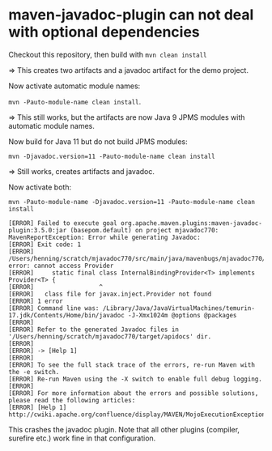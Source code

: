 # maven-javadoc-plugin can not deal with optional dependencies

Checkout this repository, then build with `mvn clean install`

=> This creates two artifacts and a javadoc artifact for the demo project.

Now activate automatic module names:

`mvn -Pauto-module-name clean install`.

=> This still works, but the artifacts are now Java 9 JPMS modules with automatic module names.

Now build for Java 11 but do not build JPMS modules:

`mvn -Djavadoc.version=11 -Pauto-module-name clean install`

=> Still works, creates artifacts and javadoc.

Now activate both:

`mvn -Pauto-module-name -Djavadoc.version=11 -Pauto-module-name clean install`

```
[ERROR] Failed to execute goal org.apache.maven.plugins:maven-javadoc-plugin:3.5.0:jar (basepom.default) on project mjavadoc770: MavenReportException: Error while generating Javadoc:
[ERROR] Exit code: 1
[ERROR] /Users/henning/scratch/mjavadoc770/src/main/java/mavenbugs/mjavadoc770/InternalImportBindingBuilder.java:88: error: cannot access Provider
[ERROR]     static final class InternalBindingProvider<T> implements Provider<T> {
[ERROR]                  ^
[ERROR]   class file for javax.inject.Provider not found
[ERROR] 1 error
[ERROR] Command line was: /Library/Java/JavaVirtualMachines/temurin-17.jdk/Contents/Home/bin/javadoc -J-Xmx1024m @options @packages
[ERROR]
[ERROR] Refer to the generated Javadoc files in '/Users/henning/scratch/mjavadoc770/target/apidocs' dir.
[ERROR]
[ERROR] -> [Help 1]
[ERROR]
[ERROR] To see the full stack trace of the errors, re-run Maven with the -e switch.
[ERROR] Re-run Maven using the -X switch to enable full debug logging.
[ERROR]
[ERROR] For more information about the errors and possible solutions, please read the following articles:
[ERROR] [Help 1] http://cwiki.apache.org/confluence/display/MAVEN/MojoExecutionException
```

This crashes the javadoc plugin. Note that all other plugins (compiler, surefire etc.) work fine in that configuration.
